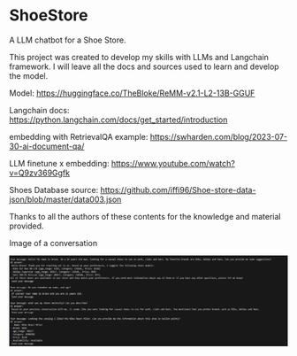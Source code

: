 # ShoeStore
A LLM chatbot for a Shoe Store.

This project was created to develop my skills with LLMs and Langchain framework. I will leave all the docs and sources used to learn and develop the model. 

Model: https://huggingface.co/TheBloke/ReMM-v2.1-L2-13B-GGUF

Langchain docs: https://python.langchain.com/docs/get_started/introduction

embedding with RetrievalQA example: https://swharden.com/blog/2023-07-30-ai-document-qa/

LLM finetune x embedding: https://www.youtube.com/watch?v=Q9zv369Ggfk

Shoes Database source: https://github.com/iffi96/Shoe-store-data-json/blob/master/data003.json

Thanks to all the authors of these contents for the knowledge and material provided. 

Image of a conversation 

![alt text](https://github.com/Brunohelou/ShoeStore/blob/main/example.png?raw=true)
